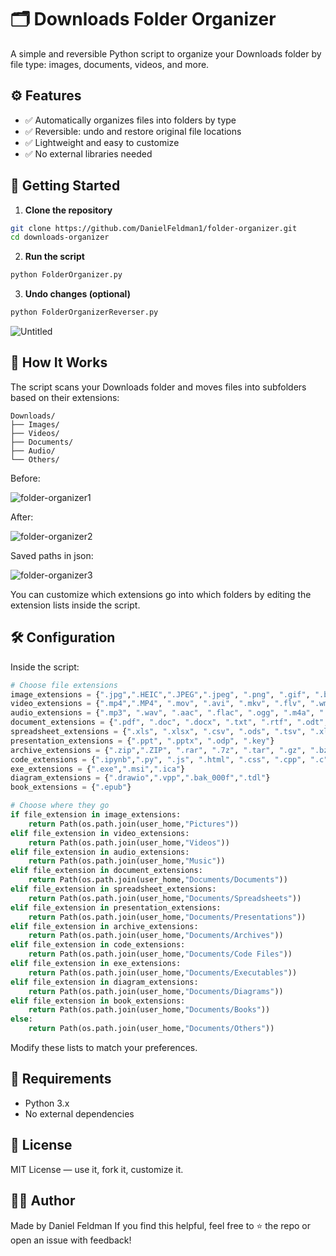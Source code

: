 # 🗂️ Downloads Folder Organizer

A simple and reversible Python script to organize your Downloads folder by file type: images, documents, videos, and more.

## ⚙️ Features

- ✅ Automatically organizes files into folders by type  
- ✅ Reversible: undo and restore original file locations  
- ✅ Lightweight and easy to customize  
- ✅ No external libraries needed  

## 🚀 Getting Started

1. **Clone the repository**  
```bash
git clone https://github.com/DanielFeldman1/folder-organizer.git
cd downloads-organizer
```

2. **Run the script**  
```bash
python FolderOrganizer.py
```

3. **Undo changes (optional)**  
```bash
python FolderOrganizerReverser.py
```
![Untitled](https://github.com/user-attachments/assets/66b1652a-92df-4f0b-baca-7f58fda7b5c7)



## 🧠 How It Works

The script scans your Downloads folder and moves files into subfolders based on their extensions:

```
Downloads/
├── Images/
├── Videos/
├── Documents/
├── Audio/
└── Others/
```
Before:

![folder-organizer1](https://github.com/user-attachments/assets/23c5ccad-2bac-456a-a731-6f50143fbad2)

After:

![folder-organizer2](https://github.com/user-attachments/assets/118f6a18-54ac-421c-9c49-985167361b82)

Saved paths in json:

![folder-organizer3](https://github.com/user-attachments/assets/d81e4374-6648-4f6e-ab96-1ee013b98921)

You can customize which extensions go into which folders by editing the extension lists inside the script.

## 🛠 Configuration

Inside the script:

```python
# Choose file extensions
image_extensions = {".jpg",".HEIC",".JPEG",".jpeg", ".png", ".gif", ".bmp", ".tiff", ".tif", ".webp", ".heic", ".raw", ".cr2", ".nef", ".orf", ".sr2"}
video_extensions = {".mp4",".MP4", ".mov", ".avi", ".mkv", ".flv", ".wmv", ".webm", ".mpeg", ".mpg", ".3gp", ".m4v"}
audio_extensions = {".mp3", ".wav", ".aac", ".flac", ".ogg", ".m4a", ".wma"}
document_extensions = {".pdf", ".doc", ".docx", ".txt", ".rtf", ".odt", ".tex", ".md",".pages"}
spreadsheet_extensions = {".xls", ".xlsx", ".csv", ".ods", ".tsv", ".xlsm"}
presentation_extensions = {".ppt", ".pptx", ".odp", ".key"}
archive_extensions = {".zip",".ZIP", ".rar", ".7z", ".tar", ".gz", ".bz2",".tgz"}
code_extensions = {".ipynb",".py", ".js", ".html", ".css", ".cpp", ".c", ".java", ".ts", ".json", ".xml", ".sh"}
exe_extensions = {".exe",".msi",".ica"}
diagram_extensions = {".drawio",".vpp",".bak_000f",".tdl"}
book_extensions = {".epub"}

# Choose where they go
if file_extension in image_extensions:
    return Path(os.path.join(user_home,"Pictures"))
elif file_extension in video_extensions:
    return Path(os.path.join(user_home,"Videos"))
elif file_extension in audio_extensions:
    return Path(os.path.join(user_home,"Music"))
elif file_extension in document_extensions:
    return Path(os.path.join(user_home,"Documents/Documents"))
elif file_extension in spreadsheet_extensions:
    return Path(os.path.join(user_home,"Documents/Spreadsheets"))
elif file_extension in presentation_extensions:
    return Path(os.path.join(user_home,"Documents/Presentations"))
elif file_extension in archive_extensions:
    return Path(os.path.join(user_home,"Documents/Archives"))
elif file_extension in code_extensions:
    return Path(os.path.join(user_home,"Documents/Code Files"))
elif file_extension in exe_extensions:
    return Path(os.path.join(user_home,"Documents/Executables"))
elif file_extension in diagram_extensions:
    return Path(os.path.join(user_home,"Documents/Diagrams"))
elif file_extension in book_extensions:
    return Path(os.path.join(user_home,"Documents/Books"))
else:
    return Path(os.path.join(user_home,"Documents/Others"))
```

Modify these lists to match your preferences.

## 🐍 Requirements

- Python 3.x  
- No external dependencies

## 📄 License

MIT License — use it, fork it, customize it.

## 🙋‍♂️ Author

Made by Daniel Feldman 
If you find this helpful, feel free to ⭐ the repo or open an issue with feedback!
